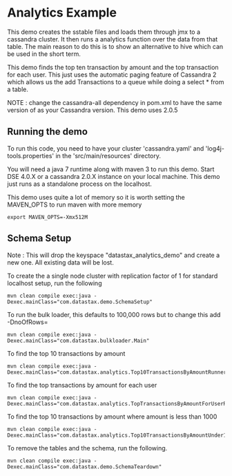 Analytics Example
========================================================
This demo creates the sstable files and loads them through jmx to a cassandra cluster. It then runs a analytics function over the data from that table. The main reason to do this is to show an alternative to hive which can be used in the short term.

This demo finds the top ten transaction by amount and the top transaction for each user. This just uses the automatic paging feature of Cassandra 2 which allows us the add Transactions to a queue while doing a select * from a table. 

NOTE : change the cassandra-all dependency in pom.xml to have the same version of as your Cassandra version. This demo uses 2.0.5

## Running the demo 

To run this code, you need to have your cluster 'cassandra.yaml' and 'log4j-tools.properties' in the 'src/main/resources' directory.

You will need a java 7 runtime along with maven 3 to run this demo. Start DSE 4.0.X or a cassandra 2.0.X instance on your local machine. This demo just runs as a standalone process on the localhost.

This demo uses quite a lot of memory so it is worth setting the MAVEN_OPTS to run maven with more memory

    export MAVEN_OPTS=-Xmx512M


## Schema Setup
Note : This will drop the keyspace "datastax_analytics_demo" and create a new one. All existing data will be lost. 

To create the a single node cluster with replication factor of 1 for standard localhost setup, run the following

    mvn clean compile exec:java -Dexec.mainClass="com.datastax.demo.SchemaSetup"

To run the bulk loader, this defaults to 100,000 rows but to change this add -DnoOfRows=<number> 

    mvn clean compile exec:java -Dexec.mainClass="com.datastax.bulkloader.Main" 

To find the top 10 transactions by amount 

	mvn clean compile exec:java -Dexec.mainClass="com.datastax.analytics.Top10TransactionsByAmountRunner"
		
To find the top transactions by amount for each user 

	mvn clean compile exec:java -Dexec.mainClass="com.datastax.analytics.TopTransactionsByAmountForUserRunner"

To find the top 10 transactions by amount where amount is less than 1000

	mvn clean compile exec:java -Dexec.mainClass="com.datastax.analytics.Top10TransactionsByAmountUnder1000Runner"
		

To remove the tables and the schema, run the following.

    mvn clean compile exec:java -Dexec.mainClass="com.datastax.demo.SchemaTeardown"
	
